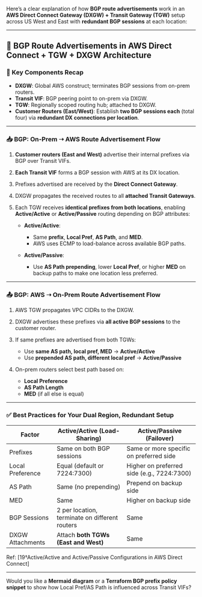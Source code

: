 Here’s a clear explanation of how **BGP route advertisements** work in an **AWS Direct Connect Gateway (DXGW) + Transit Gateway (TGW)** setup across US West and East with **redundant BGP sessions** at each location:

---

## 🔁 BGP Route Advertisements in AWS Direct Connect + TGW + DXGW Architecture

### 🧩 Key Components Recap

* **DXGW**: Global AWS construct; terminates BGP sessions from on-prem routers.
* **Transit VIF**: BGP peering point to on-prem via DXGW.
* **TGW**: Regionally scoped routing hub; attached to DXGW.
* **Customer Routers (East/West)**: Establish **two BGP sessions each** (total four) via **redundant DX connections per location**.

---

### 📥 BGP: On-Prem ➝ AWS Route Advertisement Flow

1. **Customer routers (East and West)** advertise their internal prefixes via BGP over Transit VIFs.
2. **Each Transit VIF** forms a BGP session with AWS at its DX location.
3. Prefixes advertised are received by the **Direct Connect Gateway**.
4. DXGW propagates the received routes to all **attached Transit Gateways**.
5. Each TGW receives **identical prefixes from both locations**, enabling **Active/Active** or **Active/Passive** routing depending on BGP attributes:

   * **Active/Active**:

     * Same **prefix**, **Local Pref**, **AS Path**, and **MED**.
     * AWS uses ECMP to load-balance across available BGP paths.

   * **Active/Passive**:

     * Use **AS Path prepending**, lower **Local Pref**, or higher **MED** on backup paths to make one location less preferred.

---

### 📤 BGP: AWS ➝ On-Prem Route Advertisement Flow

1. AWS TGW propagates VPC CIDRs to the DXGW.
2. DXGW advertises these prefixes via **all active BGP sessions** to the customer router.
3. If same prefixes are advertised from both TGWs:

   * Use **same AS path, local pref, MED** → **Active/Active**
   * Use **prepended AS path, different local pref** → **Active/Passive**
4. On-prem routers select best path based on:

   * **Local Preference**
   * **AS Path Length**
   * **MED** (if all else is equal)

---

### ✅ Best Practices for Your Dual Region, Redundant Setup

| Factor           | Active/Active (Load-Sharing)                   | Active/Passive (Failover)                  |
| ---------------- | ---------------------------------------------- | ------------------------------------------ |
| Prefixes         | Same on both BGP sessions                      | Same or more specific on preferred side    |
| Local Preference | Equal (default or 7224:7300)                   | Higher on preferred side (e.g., 7224:7300) |
| AS Path          | Same (no prepending)                           | Prepend on backup side                     |
| MED              | Same                                           | Higher on backup side                      |
| BGP Sessions     | 2 per location, terminate on different routers | Same                                       |
| DXGW Attachments | Attach **both TGWs (East and West)**           | Same                                       |

Ref: \[19†Active/Active and Active/Passive Configurations in AWS Direct Connect]

---

Would you like a **Mermaid diagram** or a **Terraform BGP prefix policy snippet** to show how Local Pref/AS Path is influenced across Transit VIFs?
